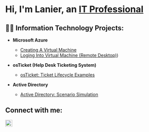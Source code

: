 <h1>Hi, I'm Lanier, an <a href="https://linkedin.com/in/lanier-brown-88243b245">IT Professional</a></h1>

<h2>👨‍💻 Information Technology Projects:</h2>

- <b>Microsoft Azure</b>
  - [Creating A Virtual Machine](https://github.com/LanierBrown/Configuring-Active-Directory-Within-Azure-VM-s)
  - [Loging Into Virtual Machine (Remote Desktop)](https://github.com/LanierBrown/Virtual-Machine-LogIn-Remote-Desktop))

- <b>osTicket (Help Desk Ticketing System)</b>
  - [osTicket: Ticket Lifecycle Examples](https://github.com/LanierBrown/osTicket-Ticket-Lifecycle-Examples)

- <b>Active Directory</b>
  - [Active Directory: Scenario Simulation](https://github.com/joshmadakorcc/azure-network-protocols)


<h2>Connect with me:</h2>


[<img align="left" alt="Josh | LinkedIn" width="22px" src="https://cdn.jsdelivr.net/npm/simple-icons@v3/icons/linkedin.svg" />][linkedin]




[linkedin]: https://linkedin.com/in/lanier-brown-88243b245
